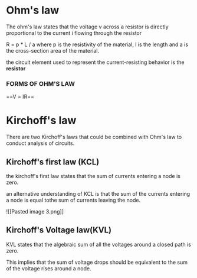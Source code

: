 # Ohm's law
The ohm's law states that the voltage v across a resistor is directly proportional to the current i flowing through the resistor

R = p * L / a
where p is the resistivity of the material, l is the length and a is the cross-section area of the material.

the circuit element used to represent the current-resisting behavior is the **resistor**

### FORMS OF OHM'S LAW
==V = IR==

# Kirchoff's law
There are two Kirchoff's laws that could be combined with Ohm's law to conduct analysis of circuits.

## Kirchoff's first law (KCL)
the kirchoff's first law states that the sum of currents entering a node is zero.

an alternative understanding of KCL is that the sum of the currents entering a node is equal tothe sum of currents leaving the node.

![[Pasted image 3.png]]

## Kirchoff's Voltage law(KVL)
KVL states that the algebraic sum of all the voltages around a closed path is zero.

This implies that the sum of voltage drops should be equivalent to the sum of the voltage rises around a node.







